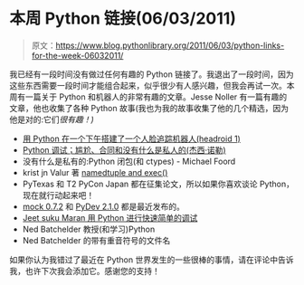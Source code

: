 # 本周 Python 链接(06/03/2011)

> 原文：<https://www.blog.pythonlibrary.org/2011/06/03/python-links-for-the-week-06032011/>

我已经有一段时间没有做过任何有趣的 Python 链接了。我退出了一段时间，因为这些东西需要一段时间才能组合起来，似乎很少有人感兴趣，但我会再试一次。本周有一篇关于 Python 和机器人的非常有趣的文章。Jesse Noller 有一篇有趣的文章，他也收集了各种 Python 故事(我也为我的故事收集了他的几个精选，因为他是对的:它们*很有趣！)*

*   [用 Python 在一个下午搭建了一个人脸追踪机器人(headroid 1)](http://blog.aicookbook.com/2010/06/building-a-face-tracking-robot-headroid1-with-python-in-an-afternoon/)
*   [Python 调试；尴尬、合同和没有什么是私人的(杰西·诺勒)](http://jessenoller.com/2011/05/31/python-debugging-embarrassment-contracts-and-nothing-is-private/)
*   没有什么是私有的:Python 闭包(和 ctypes) - Michael Foord
*   krist jn Valur 著 [namedtuple and exec()](http://blog.ccpgames.com/kristjan/2011/05/28/namedtuple-and-exec/)
*   PyTexas 和 T2 PyCon Japan 都在征集论文，所以如果你喜欢谈论 Python，现在就行动起来吧！
*   [mock 0.7.2](http://www.voidspace.org.uk/python/weblog/arch_d7_2011_05_28.shtml) 和 [PyDev 2.1.0](http://pydev.blogspot.com/2011/05/pydev-210-released.html) 都是最近发布的。
*   [Jeet suku Maran 用 Python 进行快速简单的调试](http://jeetworks.org/node/99)
*   Ned Batchelder 教授(和学习)Python
*   Ned Batchelder 的带有重音符号的文件名

如果你认为我错过了最近在 Python 世界发生的一些很棒的事情，请在评论中告诉我，也许下次我会添加它。感谢您的支持！